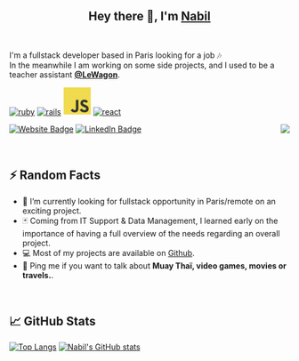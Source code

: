 <h2 align="center">Hey there 👋, I'm <a href="http://www.nabil-labrazi.com/">Nabil</a></h2>
<br>
<p>I'm a fullstack developer based in Paris looking for a job 🎶
  <br>
In the meanwhile I am working on some side projects, and I used to be a teacher assistant <strong><a href="https://www.lewagon.com/">@LeWagon</a></strong>.</p>

<p>
  <a href="https://www.ruby-lang.org/en/"><img src="https://cdn.iconscout.com/icon/free/png-256/ruby-47-1175102.png" alt="ruby" width="50" height="50"/></a>
  <a href="https://rubyonrails.org/"><img src="https://www.iconattitude.com/icons/open_icon_library/apps/png/256/development-ruby_on_rails.png" alt="rails" width="50" height="50"/></a>
  <a href="https://developer.mozilla.org/en-US/docs/Learn/JavaScript/First_steps/What_is_JavaScript"><img src="https://raw.githubusercontent.com/devicons/devicon/ac557d6ff33ff370a5db99f97aeab35ea5c67fbd/icons/javascript/javascript-original.svg" alt="javascript" width="50" height="50"/></a>
  <a href="https://reactjs.org/"><img src="https://cdn2.iconfinder.com/data/icons/designer-skills/128/react-512.png" alt="react" width="50" height="50"/></a>
<br>
<p>
  <a href="http://www.nabil-labrazi.fr"><img src="https://img.shields.io/badge/-nabillabrazi.fr-4E69C8?style=flat-square&amp;labelColor=4E69C8&amp;logo=Firefox&amp;link=https://stanleylim.me" alt="Website Badge"></a>
  <a href="https://fr.linkedin.com/in/nabil-labrazi-a0a97a1a6"><img src="https://img.shields.io/badge/-@nabillabrazi-0077B5?style=flat-square&amp;labelColor=0077B5&amp;logo=LinkedIn&amp;link=https://www.linkedin.com/in/serbis/" alt="LinkedIn Badge"></a>
  <img align="right" src="https://img.devrant.com/devrant/rant/r_280189_VvYDY.gif" />
</p>

<br>

<h2>⚡️ Random Facts</h2>
<ul>
  <li>🧭   I’m currently looking for fullstack opportunity in Paris/remote on an exciting project.</li>
  <li>🃏   Coming from IT Support & Data Management, I learned early on the importance of having a full overview of the needs regarding an overall project.</li>
  <li>💻   Most of my projects are available on <a href="https://github.com/nlabrazi?tab=repositories">Github</a>.</li>
  <li>💬   Ping me if you want to talk about <strong>Muay Thaï, video games, movies or travels.</strong>.</li>
</ul>

<br>

## &#x1f4c8; GitHub Stats

[![Top Langs](https://github-readme-stats.vercel.app/api/top-langs/?username=nlabrazi)](https://github.com/nlabrazi/github-readme-stats)
[![Nabil's GitHub stats](https://github-readme-stats.vercel.app/api?username=nlabrazi)](https://github.com/nlabrazi/github-readme-stats)
